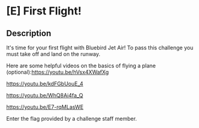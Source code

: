 # [E] First Flight!

## Description

It's time for your first flight with Bluebird Jet Air! To pass this challenge you must take off and land on the runway.

Here are some helpful videos on the basics of flying a plane (optional):https://youtu.be/hVsx4XWafXg
https://youtu.be/kdFGbUouE_4
https://youtu.be/WhQ8Ai4fa_Q
https://youtu.be/E7-rqMLasWE

Enter the flag provided by a challenge staff member.

